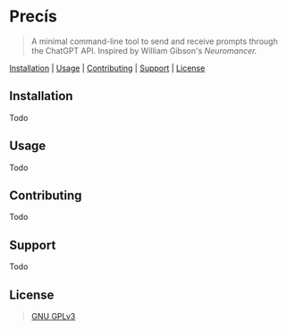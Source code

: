 # Precís

> A minimal command-line tool to send and receive prompts through the ChatGPT API. Inspired by William Gibson's *Neuromancer.*

[Installation](#Installation) | [Usage](#Usage) | [Contributing](#Contributing) | [Support](#Support) | [License](#License)

## Installation

Todo

## Usage

Todo

## Contributing

Todo

## Support

Todo

## License

> [GNU GPLv3](LICENSE.md)


